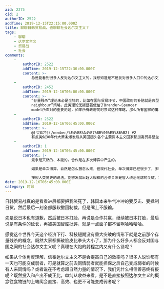 ```yaml
---
aid: 2275
cid: 2
authorID: 2522
addTime: 2019-12-15T22:15:00.000Z
title: 聊聊日韩贸易战，也聊聊社会达尔文主义？
tags:
    - 聊聊
    - 达尔文主义
    - 贸易战
    - 社会
comments:
    -
        authorID: 2522
        addTime: 2019-12-15T22:30:00.000Z
        content: >-
            总是能看到很多人反对达尔文主义的，我想知道是不是我对很多人口中的达尔文主义的理解有误？导致我的逻辑有问题？因为我感觉信奉社会达尔文主义是利大于弊啊
    -
        authorID: 2452
        addTime: 2019-12-16T06:00:00.000Z
        content: >-
            “存量残杀”理论未必是全错的，比如在国际贸易环节，中国政府的补贴就是典型的此类策略，然而它是“Beggar thy
            neighbour”策略，此类理论无疑显著低估了Brander–Spencer
            model所面对的重要问题，如果所有政府同时尝试这种策略，那么所有国家的情况都会恶化到，比采取这种策略之前还糟糕的地步。而且如果一家采取此类策略的话，另外一家此时一定会采取相同策略，因为此时不是纳什均衡。
    -
        authorID: 2522
        addTime: 2019-12-16T06:45:00.000Z
        content: >-
            @[令狐冲](/member/%E4%BB%A4%E7%8B%90%E5%86%B2) #2
            有点类似30年代大萧条爆发后从美国起头各个主要资本主义国家都加高贸易壁垒的情况呗？可问题在目前没有一个统一的、全球的、能管理一切的政府的情况下，好像如果再来一次，结果也会差不多吧？存量残杀给我的感觉是最好的能解释目前世界范围内的很多现象，比如之前俄罗斯乌克兰领土纠纷，英国脱欧，中美、日韩贸易战，巴塞独立等等
    -
        authorID: 1
        addTime: 2019-12-16T06:45:00.000Z
        content: |-
            竞争是天然的、本能的，合作是在多次博弈中产生的。

            如果是单次博弈，自然是怎么狠怎么来，但现代社会，单次博弈已经很少了，多轮博弈下逐渐发展成合作关系还是居多。

            按照人类简史的说法，能够发展出超大规模的合作关系是智人统治地球的关键。社会达尔文主义，是该扫进历史的垃圾堆。
date: 2019-12-16T06:45:00.000Z
category: 时政
---
```


日韩贸易战真的是看看进展都要把我笑死了，韩国本来牛气冲冲的要反击、要抵制日货，然后最后一刻全部服软撤回制裁，但是嘴上不服输。

先是说日本也有道歉，然后被日本打脸，再说是合作共赢，继续被日本打脸，最后说是有条件的延长，再被美国智库批评，就是一点面子都不留啊哈哈哈哈。

感觉这个世界今天这个经济下行、科技短期没有重大突破的情形下就是之前那个存量残杀的概念，既然大家都撕破脸皮比拳头大小了，那为什么好多人都会反对国与国之间的社会达尔文主义呢？真理在大炮的射程之内又有什么错呢？

如果从个体角度理解，信奉达尔文主义不是会提高自己的效率吗？很多人说谁都有一天也可能变成弱者，可是就算之前去同情弱者就能担保之后自己变成弱者的时候有人来同情吗？或者说在不考虑超自然力量的情况下，我们凭什么相信善恶终有报呢？既然投入和产出不成正比，单纯从收益来看，是不是直接按照达尔文主义的概念往食物链的上端爬会直接、高效、也更不可能变成弱者呢？
